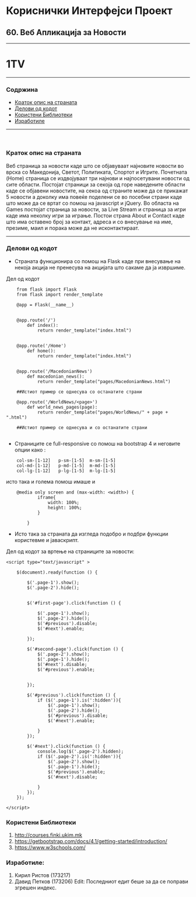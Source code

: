 # Кориснички Интерфејси Проект

## 60. Веб Апликација за Новости

<hr>

<h1>1TV</h1>

---

### Содржина

   * [Краток опис на страната](#Краток-опис-на-страната)
   * [Делови од кодот](#Делови-од-кодот)
   * [Користени Библиотеки](#Користени-библиотеки)
   * [Изработиле](#Изработиле)

<hr>
<br>


### Краток опис на страната

Веб страница за новости каде што се објавуваат најновите новости во врска со Македонија, Светот, Политиката, Спортот и Игрите.
Почетната (Home) страница се издвојуваат три најнови и најпосетувани новости од сите области. Постојат страници за секоја од горе наведените области каде се објавени новостите, на секоа од страните може да се прикажат 5 новости а доколку има повеќе поделени се во посебни страни каде што може да се вртат со помош на javascript и jQuery. Во областа на Games постојат страница за новости, за Live Stream и страница за игри каде има неколку игри за играње. Постои страна Аbout и Contact каде што има оставено број за контакт, адреса и со внесување на име, презиме, маил и порака може да не исконтактираат.

<hr>

### Делови од кодот

* Страната функционира со помош на Flask каде при внесување на некоја акција не пренесува на акцијата што сакаме да ја извршиме.

Дел од кодот

```
	from flask import Flask
	from flask import render_template

	@app = Flask(__name__)


	@app.route('/')
		def index():
    		return render_template("index.html")


	@app.route('/Home')
		def home():
    		return render_template("index.html")


	@app.route('/MacedonianNews')
		def macedonian_news():
    		return render_template("pages/MacedonianNews.html")

    ##Истиот пример се однесува со останатите страни

    @app.route('/WorldNews/<page>')
		def world_news_pages(page):
   			return render_template("pages/WorldNews/" + page + ".html")

   	##Истиот пример се однесува и со останатите страни


```

* Страниците се full-responsive со помош на bootstrap 4 и неговите опции како :
```
	col-sm-[1-12]	p-sm-[1-5]	m-sm-[1-5]
	col-md-[1-12]	p-md-[1-5]	m-md-[1-5]
	col-lg-[1-12]	p-lg-[1-5]	m-lg-[1-5]
```

исто така и голема помош имаше и
```
	@media only screen and (max-width: <width>) {
            iframe{
                width: 100%;
                height: 100%;
            }

        }
```

* Исто така за страната да изгледа подобро и подбри функции користевме и јаваскрипт.

Дел од кодот за вртење на страниците за новости:
```
<script type="text/javascript" >

    $(document).ready(function () {

        $('.page-1').show();
        $('.page-2').hide();


        $('#first-page').click(function () {

            $('.page-1').show();
            $('.page-2').hide();
            $('#previous').disable;
            $('#next').enable;

        });

        $('#second-page').click(function () {
            $('.page-2').show();
            $('.page-1').hide();
            $('#next').disable;
            $('#previous').enable;


        });

        $('#previous').click(function () {
            if ($('.page-1').is(':hidden')){
                $('.page-1').show();
                $('.page-2').hide();
                $('#previous').disable;
                $('#next').enable;

            }
        });

        $('#next').click(function () {
            console.log($('.page-2').hidden);
            if ($('.page-2').is(':hidden')){
                $('.page-2').show();
                $('.page-1').hide();
                $('#previous').enable;
                $('#next').disable;

            }
        });
    });

</script>

```


### Користени Библиотеки

1. http://courses.finki.ukim.mk
2. https://getbootstrap.com/docs/4.1/getting-started/introduction/
3. https://www.w3schools.com/


### Изработиле:
1. Кирил Ристов (173217)
2. Давид Петков (173206)
Edit: Последниот едит беше за да се поправи згрешен индекс.
